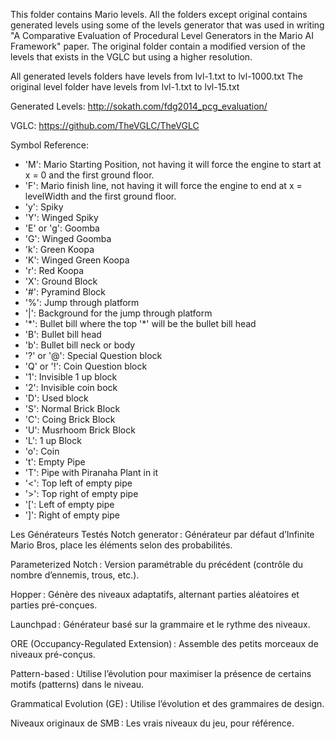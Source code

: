 This folder contains Mario levels. All the folders except original contains generated levels using some of the levels generator that was used in writing "A Comparative Evaluation of Procedural Level Generators in the Mario AI Framework" paper. The original folder contain a modified version of the levels that exists in the VGLC but using a higher resolution.

All generated levels folders have levels from lvl-1.txt to lvl-1000.txt
The original level folder have levels from lvl-1.txt to lvl-15.txt

Generated Levels: http://sokath.com/fdg2014_pcg_evaluation/

VGLC: https://github.com/TheVGLC/TheVGLC

Symbol Reference:
- 'M': Mario Starting Position, not having it will force the engine to start at x = 0 and the first ground floor.
- 'F': Mario finish line, not having it will force the engine to end at x = levelWidth and the first ground floor.
- 'y': Spiky
- 'Y': Winged Spiky
- 'E' or 'g': Goomba
- 'G': Winged Goomba
- 'k': Green Koopa
- 'K': Winged Green Koopa
- 'r': Red Koopa
- 'X': Ground Block
- '#': Pyramind Block
- '%': Jump through platform
- '|': Background for the jump through platform
- '\*': Bullet bill where the top '\*' will be the bullet bill head
- 'B': Bullet bill head
- 'b': Bullet bill neck or body
- '?' or '@': Special Question block
- 'Q' or '!': Coin Question block
- '1': Invisible 1 up block
- '2': Invisible coin bock
- 'D': Used block
- 'S': Normal Brick Block
- 'C': Coing Brick Block
- 'U': Musrhoom Brick Block
- 'L': 1 up Block
- 'o': Coin
- 't': Empty Pipe
- 'T': Pipe with Piranaha Plant in it
- '<': Top left of empty pipe
- '>': Top right of empty pipe
- '[': Left of empty pipe
- ']': Right of empty pipe



Les Générateurs Testés
Notch generator : Générateur par défaut d’Infinite Mario Bros, place les éléments selon des probabilités.

Parameterized Notch : Version paramétrable du précédent (contrôle du nombre d’ennemis, trous, etc.).

Hopper : Génère des niveaux adaptatifs, alternant parties aléatoires et parties pré-conçues.

Launchpad : Générateur basé sur la grammaire et le rythme des niveaux.

ORE (Occupancy-Regulated Extension) : Assemble des petits morceaux de niveaux pré-conçus.

Pattern-based : Utilise l’évolution pour maximiser la présence de certains motifs (patterns) dans le niveau.

Grammatical Evolution (GE) : Utilise l’évolution et des grammaires de design.

Niveaux originaux de SMB : Les vrais niveaux du jeu, pour référence.